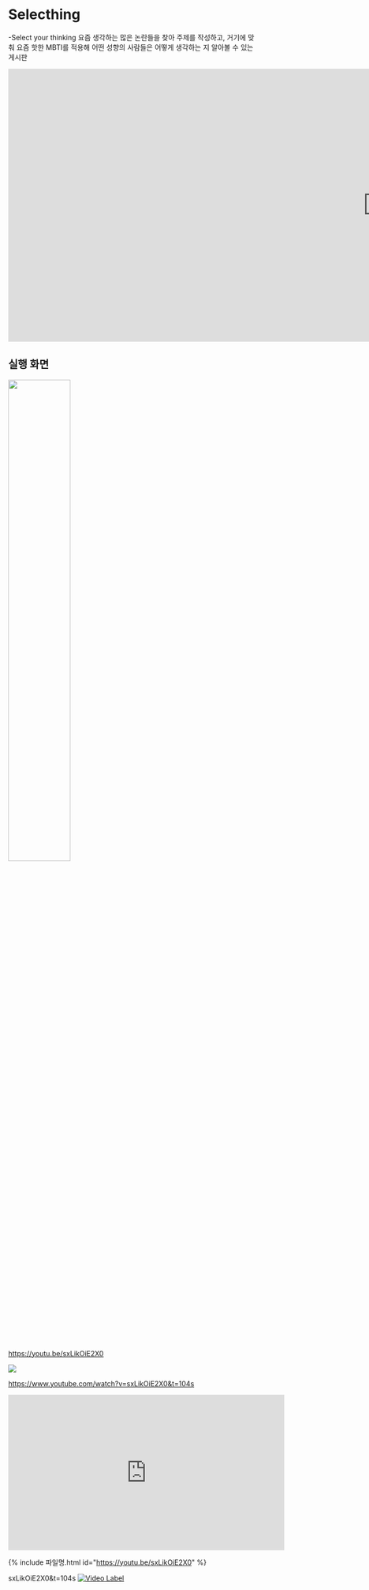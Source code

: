 # Selecthing
-Select your thinking
요즘 생각하는 많은 논란들을 찾아 주제를 작성하고, 거기에 맞춰 요즘 핫한 MBTI를 적용해 어떤 성향의 사람들은 어떻게 생각하는 지 알아볼 수 있는 게시판



<iframe width="1519" height="553" src="https://www.youtube.com/embed/sxLikOiE2X0" title="selecthing" frameborder="0" allow="accelerometer; autoplay; clipboard-write; encrypted-media; gyroscope; picture-in-picture" allowfullscreen></iframe>

<h2>실행 화면</h2>
<img width="50%" src="https://user-images.githubusercontent.com/56526225/175202009-183b35b9-1850-40f7-a6ae-826ba4dc19fd.gif"/>

https://youtu.be/sxLikOiE2X0

<img src="https://youtu.be/sxLikOiE2X0">

https://www.youtube.com/watch?v=sxLikOiE2X0&t=104s

<iframe width="560" height="315" src="https://www.youtube.com/embed/" frameborder="0" allowfullscreen></iframe>

  {% include 파일명.html id="https://youtu.be/sxLikOiE2X0" %}  

sxLikOiE2X0&t=104s
[![Video Label](http://img.youtube.com/vi/sxLikOiE2X0&t=104s/0.jpg)](https://youtu.be/sxLikOiE2X0&t=104s)

